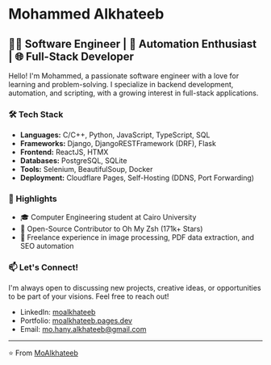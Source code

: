 # Mohammed Alkhateeb

## 👨‍💻 Software Engineer | 🚀 Automation Enthusiast | 🌐 Full-Stack Developer

Hello! I'm Mohammed, a passionate software engineer with a love for learning and problem-solving. I specialize in backend development, automation, and scripting, with a growing interest in full-stack applications.

### 🛠 Tech Stack

- **Languages:** C/C++, Python, JavaScript, TypeScript, SQL
- **Frameworks:** Django, DjangoRESTFramework (DRF), Flask
- **Frontend:** ReactJS, HTMX
- **Databases:** PostgreSQL, SQLite
- **Tools:** Selenium, BeautifulSoup, Docker
- **Deployment:** Cloudflare Pages, Self-Hosting (DDNS, Port Forwarding)

### 🌟 Highlights

- 🎓 Computer Engineering student at Cairo University
- 🔧 Open-Source Contributor to Oh My Zsh (171k+ Stars)
- 💼 Freelance experience in image processing, PDF data extraction, and SEO automation

### 📫 Let's Connect!

I'm always open to discussing new projects, creative ideas, or opportunities to be part of your visions. Feel free to reach out!

- LinkedIn: [moalkhateeb](https://linkedin.com/in/moalkhateeb)
- Portfolio: [moalkhateeb.pages.dev](https://moalkhateeb.pages.dev)
- Email: mo.hany.alkhateeb@gmail.com

---

⭐️ From [MoAlkhateeb](https://github.com/MoAlkhateeb)

